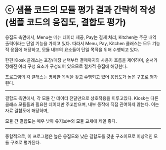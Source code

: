 # ⓒ 샘플 코드의 모듈 평가 결과 간략히 작성 (샘플 코드의 응집도, 결합도 평가)

응집도 측면에서, Menu는 메뉴 데이터 제공, Pay는 결제 처리, Kitchen는 주문 내역 출력이라는 단일 기능을 가지고 있다.
따라서 Menu, Pay, Kitchen 클래스는 모두 기능적 응집에 해당하고, 모듈 내부의 요소들이 단일 목적을 위해 수행되고 있다.

한편 Kiosk 클래스는 포장/매장 선택부터 결제까지의 사용자 흐름을 제어하며, 순서가 정해진 여러 구성 요소가 구성되어 있으므로 절차적 응집에 해당한다.

프로그램의 각 클래스는 명확한 목적을 갖고 수행되고 있어 응집도가 높은 구조로 평가된다.

-----

결합도 측면에서, 각 모듈 간 데이터 전달만으로 상호작용을 이루고있다.
Kiosk는 다른 클래스 모듈들과 필요한 데이터만 주고받으며, 내부 동작에 직접 관여하지 않는다.
이는 자료 결합도에 해당하며, 

모듈 간 결합도는 매우 낮아 유지보수와 모듈 교체에 제일 좋다.

-----

종합적으로, 이 프로그램은 높은 응집도와 낮은 결합도를 갖춘 구조이므로 이상적인 모듈 구조로 평가된다.
